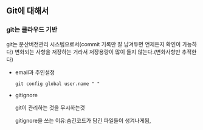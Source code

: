 ## Git에 대해서

### git는 클라우드 기반

git는 분산버전관리 시스템으로서(commit 기록만 잘 남겨두면 언제든지 확인이 가능하다)
변화되는 사항을 저장하는 거라서 저장용량이 많이 들지 않는다.(변화사항만 추적한다)

- email과 주인설정

  ```git config global user.name " " ```

- gitignore

  git이 관리하는 것을 무시하는것

  gitignore을 쓰는 이유:숨긴코드가 담긴 파일들이 생겨나게됨,





